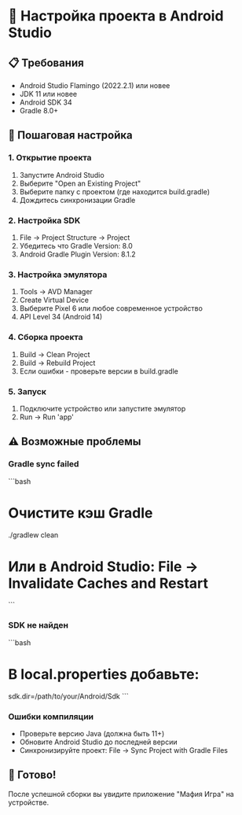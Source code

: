 # 🚀 Настройка проекта в Android Studio

## 📋 Требования
- Android Studio Flamingo (2022.2.1) или новее
- JDK 11 или новее
- Android SDK 34
- Gradle 8.0+

## 🔧 Пошаговая настройка

### 1. Открытие проекта
1. Запустите Android Studio
2. Выберите "Open an Existing Project"
3. Выберите папку с проектом (где находится build.gradle)
4. Дождитесь синхронизации Gradle

### 2. Настройка SDK
1. File → Project Structure → Project
2. Убедитесь что Gradle Version: 8.0
3. Android Gradle Plugin Version: 8.1.2

### 3. Настройка эмулятора
1. Tools → AVD Manager
2. Create Virtual Device
3. Выберите Pixel 6 или любое современное устройство
4. API Level 34 (Android 14)

### 4. Сборка проекта
1. Build → Clean Project
2. Build → Rebuild Project
3. Если ошибки - проверьте версии в build.gradle

### 5. Запуск
1. Подключите устройство или запустите эмулятор
2. Run → Run 'app'

## ⚠️ Возможные проблемы

### Gradle sync failed
\`\`\`bash
# Очистите кэш Gradle
./gradlew clean
# Или в Android Studio: File → Invalidate Caches and Restart
\`\`\`

### SDK не найден
\`\`\`bash
# В local.properties добавьте:
sdk.dir=/path/to/your/Android/Sdk
\`\`\`

### Ошибки компиляции
- Проверьте версию Java (должна быть 11+)
- Обновите Android Studio до последней версии
- Синхронизируйте проект: File → Sync Project with Gradle Files

## 🎯 Готово!
После успешной сборки вы увидите приложение "Мафия Игра" на устройстве.
